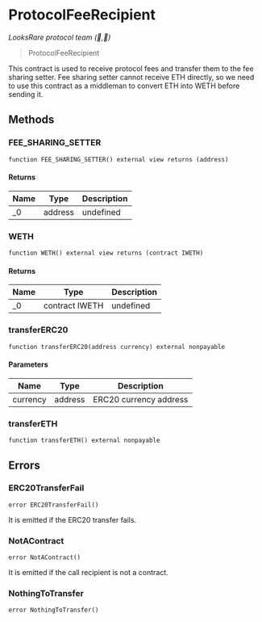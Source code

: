 # ProtocolFeeRecipient

*LooksRare protocol team (👀,💎)*

> ProtocolFeeRecipient

This contract is used to receive protocol fees and transfer them to the fee sharing setter.         Fee sharing setter cannot receive ETH directly, so we need to use this contract as a middleman         to convert ETH into WETH before sending it.



## Methods

### FEE_SHARING_SETTER

```solidity
function FEE_SHARING_SETTER() external view returns (address)
```






#### Returns

| Name | Type | Description |
|---|---|---|
| _0 | address | undefined |

### WETH

```solidity
function WETH() external view returns (contract IWETH)
```






#### Returns

| Name | Type | Description |
|---|---|---|
| _0 | contract IWETH | undefined |

### transferERC20

```solidity
function transferERC20(address currency) external nonpayable
```





#### Parameters

| Name | Type | Description |
|---|---|---|
| currency | address | ERC20 currency address |

### transferETH

```solidity
function transferETH() external nonpayable
```









## Errors

### ERC20TransferFail

```solidity
error ERC20TransferFail()
```

It is emitted if the ERC20 transfer fails.




### NotAContract

```solidity
error NotAContract()
```

It is emitted if the call recipient is not a contract.




### NothingToTransfer

```solidity
error NothingToTransfer()
```








